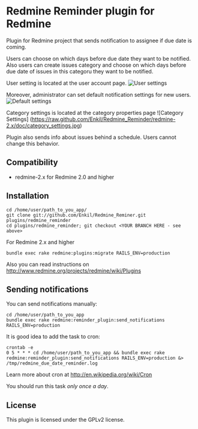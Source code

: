 # Redmine Reminder plugin for Redmine 

Plugin for Redmine project that sends notification to assignee if due date is coming.

Users can choose on which days before due date they want to be notified.
Also users can create issues category and choose on which days before due date of issues in this categoru they want to be notified.

User setting is located at the user account page.
![User settings](https://raw.github.com/Enkil/Redmine_Reminder/redmine-2.x/doc/user_settings.png)


Moreover, administrator can set default notification settings for new users.
![Default settings](https://raw.github.com/Enkil/Redmine_Reminder/redmine-2.x/doc/default_settings.png)

Category settings is located at the category properties page
![Category Settings] (https://raw.github.com/Enkil/Redmine_Reminder/redmine-2.x/doc/category_settings.jpg)

Plugin also sends info about issues behind a schedule.
Users cannot change this behavior.


## Compatibility

* redmine-2.x for Redmine 2.0 and higher

## Installation

    cd /home/user/path_to_you_app/
    git clone git://github.com/Enkil/Redmine_Reminer.git plugins/redmine_reminder
    cd plugins/redmine_reminder; git checkout <YOUR BRANCH HERE - see above>

For Redmine 2.x and higher

    bundle exec rake redmine:plugins:migrate RAILS_ENV=production

Also you can read instructions on http://www.redmine.org/projects/redmine/wiki/Plugins

## Sending notifications
You can send notifications manually:

    cd /home/user/path_to_you_app
    bundle exec rake redmine:reminder_plugin:send_notifications RAILS_ENV=production

It is good idea to add the task to cron:

    crontab -e
    0 5 * * * cd /home/user/path_to_you_app && bundle exec rake redmine:reminder_plugin:send_notifications RAILS_ENV=production &> /tmp/redmine_due_date_reminder.log

Learn more about cron at http://en.wikipedia.org/wiki/Cron

You should run this task *only* *once* *a* *day*.

## License

This plugin is licensed under the GPLv2 license.
